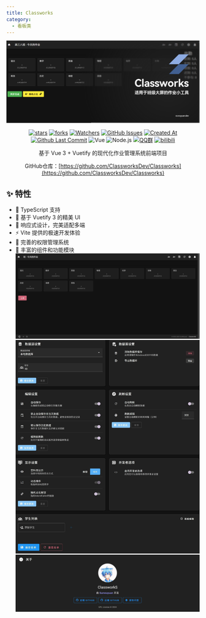 ```yaml
---
title: Classworks
category:
  - 看板类
---
```


<div align="center">

![banner](https://raw.githubusercontent.com/ClassworksDev/Classworks/main/images%2Fbanner.png)

[![stars](https://img.shields.io/github/stars/ClassworksDev/Classworks?label=Stars)](https://github.com/ClassworksDev/Classworks) [![forks](https://img.shields.io/github/forks/ClassworksDev/Classworks?label=Forks)](https://github.com/ClassworksDev/Classworks) [![Watchers](https://img.shields.io/github/watchers/ClassworksDev/Classworks?style=social)](https://github.com/ClassworksDev/Classworks/watchers) [![GitHub Issues](https://img.shields.io/github/issues-search/ClassworksDev/Classworks?query=is%3Aopen&style=flat&logo=github&label=Issues&color=%233fb950)](https://github.com/ClassworksDev/Classworks/issues) [![Created At](https://img.shields.io/github/created-at/ClassworksDev/Classworks)](https://github.com/ClassworksDev/Classworks) [![Github Last Commit](https://img.shields.io/github/last-commit/ClassworksDev/Classworks)](https://github.com/ClassworksDev/Classworks/commits/master) ![Vue](https://img.shields.io/badge/Vue-4FC08D?logo=vue.js&logoColor=white&style=flat) ![Node.js](https://img.shields.io/badge/Node.js-339933?logo=node.js&logoColor=white&style=flat) [![QQ群](https://img.shields.io/badge/-QQ%E7%BE%A4%EF%BD%9C964979747-blue?style=flat&logo=QQ)](https://qm.qq.com/q/AdQJCgNOsS) [![bilibili](https://img.shields.io/badge/-UP%E4%B8%BB%EF%BD%9C%E6%82%9F%E5%85%83%E5%96%B5-%23FB7299?style=flat&logo=bilibili)](https://space.bilibili.com/661404066)

基于 Vue 3 + Vuetify 的现代化作业管理系统前端项目

GitHub仓库：[https://github.com/ClassworksDev/Classworks](https://github.com/ClassworksDev/Classworks)

<SiteInfo
  name="ZeroCat 官网"
  desc="新一代，开源，编程社区"
  url="https://zerocat.houlangs.com"
  logo="https://zerocat.houlangs.com/favicon.png"
  repo="https://github.com/ClassworksDev/Classworks"
  preview=""
/>

</div>

## ✨ 特性
- 🎯 TypeScript 支持
- 🎨 基于 Vuetify 3 的精美 UI
- 📱 响应式设计，完美适配多端
- ⚡️ Vite 提供的极速开发体验
- 🔑 完善的权限管理系统
- 🎉 丰富的组件和功能模块
![主页](images/主页.png)
![设置](images/设置.jpeg)
![关于](images/关于.png)